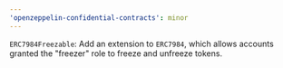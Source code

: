 ```yaml
---
'openzeppelin-confidential-contracts': minor
---
```


`ERC7984Freezable`: Add an extension to `ERC7984`, which allows accounts granted the "freezer" role to freeze and unfreeze tokens.
